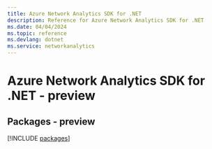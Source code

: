 ```yaml
---
title: Azure Network Analytics SDK for .NET
description: Reference for Azure Network Analytics SDK for .NET
ms.date: 04/04/2024
ms.topic: reference
ms.devlang: dotnet
ms.service: networkanalytics
---
```

# Azure Network Analytics SDK for .NET - preview
## Packages - preview
[!INCLUDE [packages](network-analytics-index.md)]